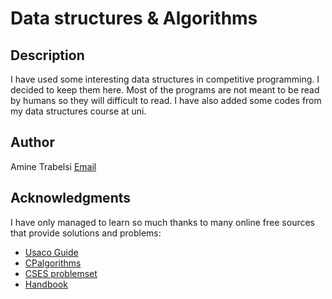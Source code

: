 # Data structures & Algorithms
## Description
I have used some interesting data structures in competitive programming. I decided to keep them here. 
Most of the programs are not meant to be read by humans so they will difficult to read.
I have also added some codes from my data structures course at uni.

## Author
 Amine Trabelsi
[Email](aminetr76@gmail.com)


## Acknowledgments

I have only managed to learn so much thanks to many online free sources that provide solutions and problems:
* [Usaco Guide](https://usaco.guide/)
* [CPalgorithms](https://cp-algorithms.com/)
* [CSES problemset](https://cses.fi/problemset/list)
* [Handbook](https://cses.fi/book/book.pdf)